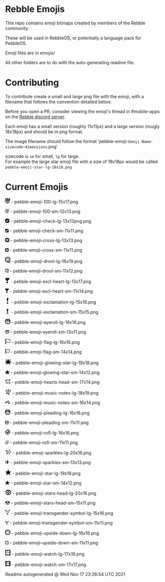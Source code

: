 # Rebble Emojis

This repo contains emoji bitmaps created by members of the Rebble community

These will be used in RebbleOS, or potentially a language pack for PebbleOS.

Emoji files are in emojis/

All other folders are to do with the auto-generating readme file.

# Contributing

To contribute create a small and large png file with the emoji, with a filename that follows the convention detailed below.    

Before you open a PR, consider viewing the emoji's thread in \#mobile-apps on the [Rebble discord server](https://rebble.io/discord).   

Each emoji has a small version (roughly 11x11px) and a large version (rougly 18x18px) and should be in png format.   

The image filename should follow the format 'pebble-emoji-`Emoji Name`-`sizecode`-`dimensions`.png'   

sizecode is `sm` for small, `lg` for large.   
For example the large star emoji file with a size of 18x18px would be called `pebble-emoji-star-lg-18x18.png`

# Current Emojis

![](emoji/pebble-emoji-100-lg-15x17.png) - pebble-emoji-100-lg-15x17.png
   
![](emoji/pebble-emoji-100-sm-12x13.png) - pebble-emoji-100-sm-12x13.png
   
![](emoji/pebble-emoji-check-lg-13x13png.png) - pebble-emoji-check-lg-13x13png.png
   
![](emoji/pebble-emoji-check-sm-11x11.png) - pebble-emoji-check-sm-11x11.png
   
![](emoji/pebble-emoji-cross-lg-13x13.png) - pebble-emoji-cross-lg-13x13.png
   
![](emoji/pebble-emoji-cross-sm-11x11.png) - pebble-emoji-cross-sm-11x11.png
   
![](emoji/pebble-emoji-drool-lg-16x19.png) - pebble-emoji-drool-lg-16x19.png
   
![](emoji/pebble-emoji-drool-sm-11x12.png) - pebble-emoji-drool-sm-11x12.png
   
![](emoji/pebble-emoji-excl-heart-lg-13x17.png) - pebble-emoji-excl-heart-lg-13x17.png
   
![](emoji/pebble-emoji-excl-heart-sm-11x14.png) - pebble-emoji-excl-heart-sm-11x14.png
   
![](emoji/pebble-emoji-exclamation-lg-15x18.png) - pebble-emoji-exclamation-lg-15x18.png
   
![](emoji/pebble-emoji-exclamation-sm-15x15.png) - pebble-emoji-exclamation-sm-15x15.png
   
![](emoji/pebble-emoji-eyeroll-lg-16x16.png) - pebble-emoji-eyeroll-lg-16x16.png
   
![](emoji/pebble-emoji-eyeroll-sm-13x11.png) - pebble-emoji-eyeroll-sm-13x11.png
   
![](emoji/pebble-emoji-flag-lg-16x16.png) - pebble-emoji-flag-lg-16x16.png
   
![](emoji/pebble-emoji-flag-sm-14x14.png) - pebble-emoji-flag-sm-14x14.png
   
![](emoji/pebble-emoji-glowing-star-lg-19x18.png) - pebble-emoji-glowing-star-lg-19x18.png
   
![](emoji/pebble-emoji-glowing-star-sm-14x12.png) - pebble-emoji-glowing-star-sm-14x12.png
   
![](emoji/pebble-emoji-hearts-head-sm-17x14.png) - pebble-emoji-hearts-head-sm-17x14.png
   
![](emoji/pebble-emoji-music-notes-lg-18x19.png) - pebble-emoji-music-notes-lg-18x19.png
   
![](emoji/pebble-emoji-music-notes-sm-16x14.png) - pebble-emoji-music-notes-sm-16x14.png
   
![](emoji/pebble-emoji-pleading-lg-16x16.png) - pebble-emoji-pleading-lg-16x16.png
   
![](emoji/pebble-emoji-pleading-sm-11x11.png) - pebble-emoji-pleading-sm-11x11.png
   
![](emoji/pebble-emoji-rofl-lg-16x16.png) - pebble-emoji-rofl-lg-16x16.png
   
![](emoji/pebble-emoji-rofl-sm-11x11.png) - pebble-emoji-rofl-sm-11x11.png
   
![](emoji/pebble-emoji-sparkles-lg-20x16.png) - pebble-emoji-sparkles-lg-20x16.png
   
![](emoji/pebble-emoji-sparkles-sm-13x13.png) - pebble-emoji-sparkles-sm-13x13.png
   
![](emoji/pebble-emoji-star-lg-19x18.png) - pebble-emoji-star-lg-19x18.png
   
![](emoji/pebble-emoji-star-sm-14x12.png) - pebble-emoji-star-sm-14x12.png
   
![](emoji/pebble-emoji-stars-head-lg-20x16.png) - pebble-emoji-stars-head-lg-20x16.png
   
![](emoji/pebble-emoji-stars-head-sm-15x11.png) - pebble-emoji-stars-head-sm-15x11.png
   
![](emoji/pebble-emoji-transgender-symbol-lg-15x16.png) - pebble-emoji-transgender-symbol-lg-15x16.png
   
![](emoji/pebble-emoji-transgender-symbol-sm-11x11.png) - pebble-emoji-transgender-symbol-sm-11x11.png
   
![](emoji/pebble-emoji-upside-down-lg-16x16.png) - pebble-emoji-upside-down-lg-16x16.png
   
![](emoji/pebble-emoji-upside-down-sm-11x11.png) - pebble-emoji-upside-down-sm-11x11.png
   
![](emoji/pebble-emoji-watch-lg-17x19.png) - pebble-emoji-watch-lg-17x19.png
   
![](emoji/pebble-emoji-watch-sm-17x17.png) - pebble-emoji-watch-sm-17x17.png
   
   

Readme autogenerated @ Wed Nov 17 23:26:54 UTC 2021
